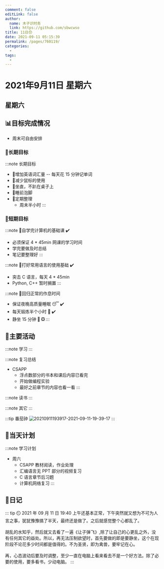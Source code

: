 ```yaml
---
comment: false
editLink: false
author: 
  name: 木子识时务
  link: https://github.com/sbwcwso
title: 11日😞
date: 2021-09-11 05:15:39
permalink: /pages/760119/
categories: 
  - 
tags: 
  - 
---
```


# 2021年9月11日 星期六

## 星期六

## 📊目标完成情况

* 周末可自由安排

### 🐺长期目标

:::note 长期目标
* 🚢增加英语词汇量 -- 每天花 15 分钟记单词
* 🚢减少鼠标的使用
* 🚢坐直，不趴在桌子上
* 🚢睡前泡脚
* 🚢定期整理
  * 周未半小时
:::

### 🐆短期目标

:::note 🚗自学完计算机的基础课  ✔️
* 必须保证 4 * 45min 网课的学习时间
* 学完要做及时总结
* 笔记要整理好
:::

:::note 🚗打好常用语言的使用基础  ✔️
* 突击 C 语言，每天 4 * 45min
* Python, C++ 暂时搁置
:::

:::note 🚗回归正常的作息时间
* 保证夜晚高质量睡眠 😴  ✔️
* 每天锻炼半个小时 🏃  ✔️
* 静坐 15 分钟 🙏  ❎
:::

## 🏃主要活动

:::note 学习
:::

:::note 复习总结
* CSAPP
  * 浮点数部分的书本和课后内容已看完
  * 开始做编程实验
  * 最好之前章节的内容也看一看
:::

:::note 读书
:::

:::note 其它
:::

:::tip 番茄钟
![20210911193917-2021-09-11-19-39-17](https://cdn.jsdelivr.net/gh/sbwcwso/PicBed@master/20210911193917-2021-09-11-19-39-17.png)
:::

## 📓当天计划

:::note 学习计划
* 周六
  * CSAPP 教材阅读，作业处理
  * 汇编语言无 PPT 部分的视频复习
  * C 语言章节后习题
  * 计算机网络复习
:::

## 🤔日记

::: tip ⏲️ 2021 年 09 月 11 日 19:40
上午还基本正常，下午突然就又想为不可为人言之事，犹犹豫豫搞了半天，最终还是做了。之后就感觉整个心都乱了。
<br><br>
胡乱的水知乎，然后就又去看了一遍《让子弹飞》,除了让自己的心更乱之外，没有任何其它的益处。所以，再无法压制欲望时，首先要做的即是要静坐，这个在现阶段不论花多少时间都是值得的。不为圣贤，即为禽兽，要牢记在心。
<br><br>
再，心态波动后要及时调整，至少一直在电脑上看来看去不是一个好方法。除了必要的使用，要多看书，少动电脑。
:::
